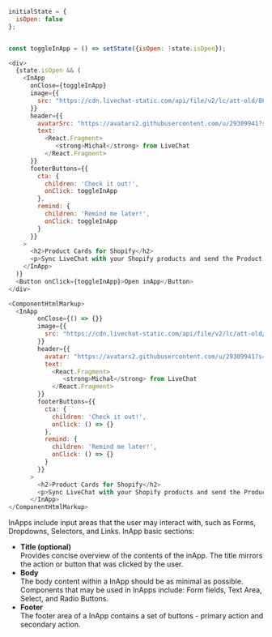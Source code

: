 ```js
initialState = {
  isOpen: false
};


const toggleInApp = () => setState({isOpen: !state.isOpen});

<div>
  {state.isOpen && (
    <InApp
      onClose={toggleInApp}
      image={{
        src: "https://cdn.livechat-static.com/api/file/v2/lc/att-old/8656216/fe28d6850106f65c9207f3dcea091099/product-cards-shopify-preview.gif"
      }}
      header={{
        avatarSrc: "https://avatars2.githubusercontent.com/u/29309941?s=88&v=4",
        text: 
          <React.Fragment>
             <strong>Michał</strong> from LiveChat
          </React.Fragment>       
      }}
      footerButtons={{
        cta: {
          children: 'Check it out!',
          onClick: toggleInApp
        },
        remind: {
          children: 'Remind me later!',
          onClick: toggleInApp
        }
      }}
    >
      <h2>Product Cards for Shopify</h2>
      <p>Sync LiveChat with your Shopify products and send the Product Cards via chat. Save time on searching for links to products and see customers buy more at your store.</p>
    </InApp>
  )}
  <Button onClick={toggleInApp}>Open inApp</Button>
</div>
```

```js 
<ComponentHtmlMarkup>
  <InApp
        onClose={() => {}}
        image={{
          src: "https://cdn.livechat-static.com/api/file/v2/lc/att-old/8656216/fe28d6850106f65c9207f3dcea091099/product-cards-shopify-preview.gif"
        }}
        header={{
          avatar: "https://avatars2.githubusercontent.com/u/29309941?s=88&v=4",
          text: 
            <React.Fragment>
               <strong>Michał</strong> from LiveChat
            </React.Fragment>       
        }}
        footerButtons={{
          cta: {
            children: 'Check it out!',
            onClick: () => {}
          },
          remind: {
            children: 'Remind me later!',
            onClick: () => {}
          }
        }}
      >
        <h2>Product Cards for Shopify</h2>
        <p>Sync LiveChat with your Shopify products and send the Product Cards via chat. Save time on searching for links to products and see customers buy more at your store.</p>
      </InApp>
</ComponentHtmlMarkup>
```

InApps include input areas that the user may interact with, such as Forms, Dropdowns, Selectors, and Links. 
InApp basic sections:
<ul>
  <li>
    <b>Title (optional)</b><br />
    Provides concise overview of the contents of the inApp. The title mirrors the action or button that was clicked by the user.
  </li>
  <li>
    <b>Body</b><br />
    The body content within a InApp should be as minimal as possible. Components that may be used in InApps include: Form fields, Text Area, Select, and Radio Buttons.
  </li>
  <li>
    <b>Footer</b><br />
    The footer area of a InApp contains a set of buttons - primary action and secondary action.
  </li>
</ul>
